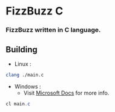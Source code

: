 # FizzBuzz C
### FizzBuzz written in C language.

## Building
* Linux :
```bash
clang ./main.c
```

* Windows :
  * Visit [Microsoft Docs](https://docs.microsoft.com/en-us/cpp/build/walkthrough-compile-a-c-program-on-the-command-line?view=msvc-170) for more info.
```ps1
cl main.c
```
